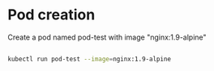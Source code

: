 # Pod creation

Create a pod named pod-test with image "nginx:1.9-alpine"

```sh

kubectl run pod-test --image=nginx:1.9-alpine

```